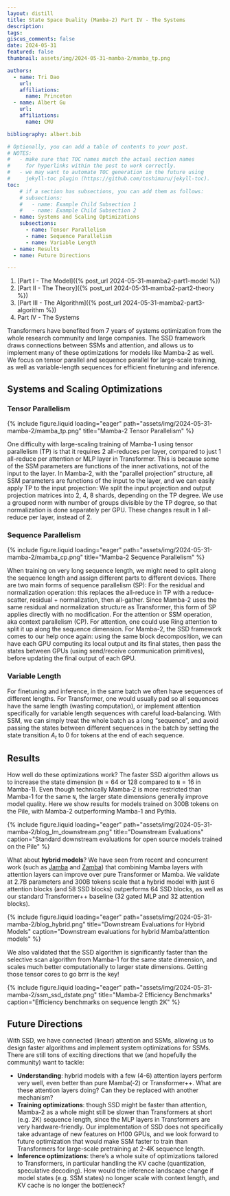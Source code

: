 ```yaml
---
layout: distill
title: State Space Duality (Mamba-2) Part IV - The Systems
description: 
tags:
giscus_comments: false
date: 2024-05-31
featured: false
thumbnail: assets/img/2024-05-31-mamba-2/mamba_tp.png

authors:
  - name: Tri Dao
    url:
    affiliations:
      name: Princeton
  - name: Albert Gu
    url:
    affiliations:
      name: CMU

bibliography: albert.bib

# Optionally, you can add a table of contents to your post.
# NOTES:
#   - make sure that TOC names match the actual section names
#     for hyperlinks within the post to work correctly.
#   - we may want to automate TOC generation in the future using
#     jekyll-toc plugin (https://github.com/toshimaru/jekyll-toc).
toc:
    # if a section has subsections, you can add them as follows:
    # subsections:
    #   - name: Example Child Subsection 1
    #   - name: Example Child Subsection 2
  - name: Systems and Scaling Optimizations
    subsections:
      - name: Tensor Parallelism
      - name: Sequence Parallelism
      - name: Variable Length
  - name: Results
  - name: Future Directions

---
```


1. [Part I - The Model]({% post_url 2024-05-31-mamba2-part1-model %})
2. [Part II - The Theory]({% post_url 2024-05-31-mamba2-part2-theory %})
3. [Part III - The Algorithm]({% post_url 2024-05-31-mamba2-part3-algorithm %})
4. Part IV - The Systems


Transformers have benefited from 7 years of systems optimization from the whole research community and large companies. The SSD framework draws connections between SSMs and attention, and allows us to implement many of these optimizations for models like Mamba-2 as well. We focus on tensor parallel and sequence parallel for large-scale training, as well as variable-length sequences for efficient finetuning and inference.

## Systems and Scaling Optimizations

### Tensor Parallelism

{% include figure.liquid loading="eager" path="assets/img/2024-05-31-mamba-2/mamba_tp.png" title="Mamba-2 Tensor Parallelism" %}

One difficulty with large-scaling training of Mamba-1 using tensor parallelism (TP) is that it requires 2 all-reduces per layer, compared to just 1 all-reduce per attention or MLP layer in Transformer. This is because some of the SSM parameters are functions of the inner activations, not of the input to the layer. In Mamba-2, with the “parallel projection” structure, all SSM parameters are functions of the input to the layer, and we can easily apply TP to the input projection: 
We split the input projection and output projection matrices into 2, 4, 8 shards, depending on the TP degree.
We use a grouped norm with number of groups divisible by the TP degree, so that normalization is done separately per GPU.
These changes result in 1 all-reduce per layer, instead of 2.


### Sequence Parallelism

{% include figure.liquid loading="eager" path="assets/img/2024-05-31-mamba-2/mamba_cp.png" title="Mamba-2 Sequence Parallelism" %}

When training on very long sequence length, we might need to split along the sequence length and assign different parts to different devices. There are two main forms of sequence parallelism (SP):
For the residual and normalization operation: this replaces the all-reduce in TP with a reduce-scatter, residual + normalization, then all-gather. Since Mamba-2 uses the same residual and normalization structure as Transformer, this form of SP applies directly with no modification.
For the attention or SSM operation, aka context parallelism (CP). For attention, one could use Ring attention to split it up along the sequence dimension. For Mamba-2, the SSD framework comes to our help once again: using the same block decomposition, we can have each GPU computing its local output and its final states, then pass the states between GPUs (using send/receive communication primitives), before updating the final output of each GPU.



### Variable Length
For finetuning and inference, in the same batch we often have sequences of different lengths. For Transformer, one would usually pad so all sequences have the same length (wasting computation), or implement attention specifically for variable length sequences with careful load-balancing. 
With SSM, we can simply treat the whole batch as a long “sequence”, and avoid passing the states between different sequences in the batch by setting the state transition $A_t$ to 0 for tokens at the end of each sequence.

## Results

How well do these optimizations work? The faster SSD algorithm allows us to increase the state dimension ($\mathtt{N}=64$ or $128$ compared to $\mathtt{N}=16$ in Mamba-1).
Even though technically Mamba-2 is more restricted than Mamba-1 for the same $\mathtt{N}$, the larger state dimensions generally improve model quality.
Here we show results for models trained on 300B tokens on the Pile, with Mamba-2 outperforming Mamba-1 and Pythia.

{% include figure.liquid loading="eager" path="assets/img/2024-05-31-mamba-2/blog_lm_downstream.png" title="Downstream Evaluations" caption="Standard downstream evaluations for open source models trained on the Pile" %}

What about **hybrid models**? We have seen from recent and concurrent work (such as [Jamba](https://arxiv.org/abs/2403.19887) and [Zamba](https://arxiv.org/abs/2405.16712))
that combining Mamba layers with attention layers can improve over pure Transformer or Mamba.
We validate at 2.7B parameters and 300B tokens scale that a hybrid model with just 6 attention blocks (and 58 SSD blocks) outperforms 64 SSD blocks, as well as our standard Transformer++ baseline (32 gated MLP and 32 attention blocks).

{% include figure.liquid loading="eager" path="assets/img/2024-05-31-mamba-2/blog_hybrid.png" title="Downstream Evaluations for Hybrid Models" caption="Downstream evaluations for hybrid Mamba/attention models" %}

We also validated that the SSD algorithm is significantly faster than the selective scan algorithm from Mamba-1 for the same state dimension,
and scales much better computationally to larger state dimensions.
Getting those tensor cores to go brrr is the key!

{% include figure.liquid loading="eager" path="assets/img/2024-05-31-mamba-2/ssm_ssd_dstate.png" title="Mamba-2 Efficiency Benchmarks"  caption="Efficiency benchmarks on sequence length 2K" %}

## Future Directions

With SSD, we have connected (linear) attention and SSMs, allowing us to design faster algorithms and implement system optimizations for SSMs. There are still tons of exciting directions that we (and hopefully the community) want to tackle:
- **Understanding**: hybrid models with a few (4-6) attention layers perform very well, even better than pure Mamba(-2) or Transformer++. What are these attention layers doing? Can they be replaced with another mechanism?
- **Training optimizations**: though SSD might be faster than attention, Mamba-2 as a whole might still be slower than Transformers at short (e.g. 2K) sequence length, since the MLP layers in Transformers are very hardware-friendly. Our implementation of SSD does not specifically take advantage of new features on H100 GPUs, and we look forward to future optimization that would make SSM faster to train than Transformers for large-scale pretraining at 2-4K sequence length.
- **Inference optimizations**: there’s a whole suite of optimizations tailored to Transformers, in particular handling the KV cache (quantization, speculative decoding). How would the inference landscape change if model states (e.g. SSM states) no longer scale with context length, and KV cache is no longer the bottleneck?
